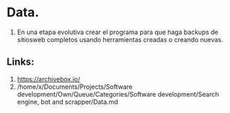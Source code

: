# Data. 

1. En una etapa evolutiva crear el programa para que haga backups de sitiosweb completos usando herramientas creadas o creando nuevas.

## Links:

1. https://archivebox.io/
2. /home/x/Documents/Projects/Software development/Own/Queue/Categories/Software development/Search engine, bot and scrapper/Data.md
